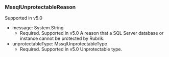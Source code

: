 ### MssqlUnprotectableReason
Supported in v5.0

- message: System.String
  - Required. Supported in v5.0
  A reason that a SQL Server database or instance cannot be protected by Rubrik.
- unprotectableType: MssqlUnprotectableType
  - Required. Supported in v5.0
  Unprotectable type.
